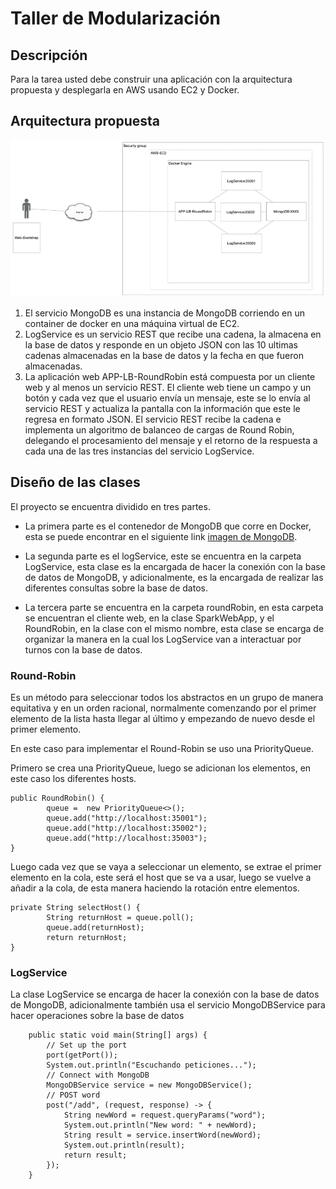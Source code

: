 # Taller de Modularización

## Descripción
Para la tarea usted debe construir una aplicación con la arquitectura propuesta y desplegarla en AWS usando EC2 y Docker.

## Arquitectura propuesta
![Arquitectura](img/s1.png)

1. El servicio MongoDB es una instancia de MongoDB corriendo en un container de docker en una máquina virtual de EC2.
2. LogService es un servicio REST que recibe una cadena, la almacena en la base de datos y responde en un objeto JSON con las 10 ultimas cadenas almacenadas en la base de datos y la fecha en que fueron almacenadas.
3. La aplicación web APP-LB-RoundRobin está compuesta por un cliente web y al menos un servicio REST. El cliente web tiene un campo y un botón y cada vez que el usuario envía un mensaje, este se lo envía al servicio REST y actualiza la pantalla con la información que este le regresa en formato JSON. El servicio REST recibe la cadena e implementa un algoritmo de balanceo de cargas de Round Robin, delegando el procesamiento del mensaje y el retorno de la respuesta a cada una de las tres instancias del servicio LogService.

## Diseño de las clases

El proyecto se encuentra dividido en tres partes.

* La primera parte es el contenedor de MongoDB que corre en Docker, esta
  se puede encontrar en el siguiente link [imagen de MongoDB](https://hub.docker.com/_/mongo).

* La segunda parte es el logService, este se encuentra en la carpeta LogService, esta clase es
  la encargada de hacer la conexión con la base de datos de MongoDB, y adicionalmente, es la encargada de realizar las
  diferentes consultas sobre la base de datos.

* La tercera parte se encuentra en la carpeta roundRobin, en esta carpeta se encuentran el cliente web, en la clase SparkWebApp, y el RoundRobin, en la clase con el mismo nombre, esta clase se encarga de
  organizar la manera en la cual los LogService van a interactuar por turnos con la base de datos.

### Round-Robin

Es un método para seleccionar todos los abstractos en un grupo de manera equitativa y en un orden racional, normalmente comenzando por el primer elemento de la lista hasta llegar al último y empezando de nuevo desde el primer elemento.

En este caso para implementar el Round-Robin se uso una PriorityQueue.

Primero se crea una PriorityQueue, luego se adicionan los elementos, en este caso los diferentes hosts.

```
public RoundRobin() {
        queue =  new PriorityQueue<>();
        queue.add("http://localhost:35001");
        queue.add("http://localhost:35002");
        queue.add("http://localhost:35003");
}
```
Luego cada vez que se vaya a seleccionar un elemento, se extrae el primer elemento en la cola, este
será el host que se va a usar, luego se vuelve a añadir a la cola, de esta manera haciendo la rotación entre elementos.
```
private String selectHost() {
        String returnHost = queue.poll();
        queue.add(returnHost);
        return returnHost;
}
```

### LogService

La clase LogService se encarga de hacer la conexión con la base de datos de MongoDB, adicionalmente también usa el servicio
MongoDBService para hacer operaciones sobre la base de datos

```
    public static void main(String[] args) {
        // Set up the port
        port(getPort());
        System.out.println("Escuchando peticiones...");
        // Connect with MongoDB
        MongoDBService service = new MongoDBService();
        // POST word
        post("/add", (request, response) -> {
            String newWord = request.queryParams("word");
            System.out.println("New word: " + newWord);
            String result = service.insertWord(newWord);
            System.out.println(result);
            return result;
        });
    }
```